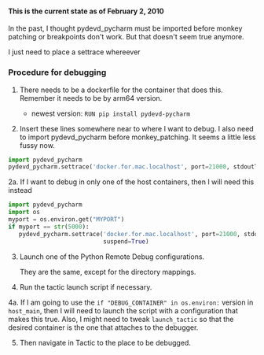 

#### This is the current state as of February 2, 2010

In the past, I thought pydevd_pycharm must be imported before monkey patching or breakpoints
don't work. But that doesn't seem true anymore.

I just need to place a settrace whereever

### Procedure for debugging

1. There needs to be a dockerfile for the container that does this. Remember it needs to be by arm64 version.

    * newest version: ```RUN pip install pydevd-pycharm```

3. Insert these lines somewhere near to where I want to debug. I also need to import pydevd_pycharm before 
   monkey_patching. It seems a little less fussy now.
   
```python
import pydevd_pycharm
pydevd_pycharm.settrace('docker.for.mac.localhost', port=21000, stdoutToServer=True, stderrToServer=True, suspend=True)
```
   
2a. If I want to debug in only one of the host containers, then I will need this instead

```python
import pydevd_pycharm
import os
myport = os.environ.get("MYPORT")
if myport == str(5000):
   pydevd_pycharm.settrace('docker.for.mac.localhost', port=21000, stdoutToServer=True, stderrToServer=True,
                           suspend=True)
```

3. Launch one of the Python Remote Debug configurations.

    They are the same, except for the directory mappings.

4. Run the tactic launch script if necessary.

4a. If I am going to use the `if "DEBUG_CONTAINER" in os.environ:` version in `host_main`, then I will need
to launch the script with a configuration that makes this true. Also, I might need to tweak `launch_tactic` 
so that the desired container is the one that attaches to the debugger. 

5. Then navigate in Tactic to the place to be debugged.

